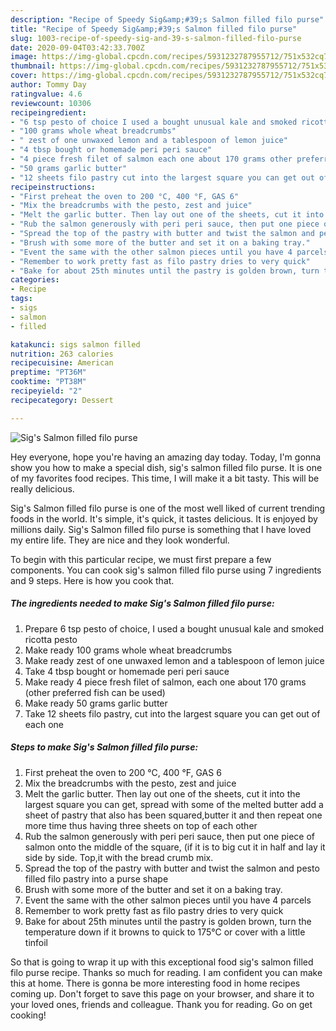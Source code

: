 ```yaml
---
description: "Recipe of Speedy Sig&amp;#39;s Salmon filled filo purse"
title: "Recipe of Speedy Sig&amp;#39;s Salmon filled filo purse"
slug: 1003-recipe-of-speedy-sig-and-39-s-salmon-filled-filo-purse
date: 2020-09-04T03:42:33.700Z
image: https://img-global.cpcdn.com/recipes/5931232787955712/751x532cq70/sigs-salmon-filled-filo-purse-recipe-main-photo.jpg
thumbnail: https://img-global.cpcdn.com/recipes/5931232787955712/751x532cq70/sigs-salmon-filled-filo-purse-recipe-main-photo.jpg
cover: https://img-global.cpcdn.com/recipes/5931232787955712/751x532cq70/sigs-salmon-filled-filo-purse-recipe-main-photo.jpg
author: Tommy Day
ratingvalue: 4.6
reviewcount: 10306
recipeingredient:
- "6 tsp pesto of choice I used a bought unusual kale and smoked ricotta pesto"
- "100 grams whole wheat breadcrumbs"
- " zest of one unwaxed lemon and a tablespoon of lemon juice"
- "4 tbsp bought or homemade peri peri sauce"
- "4 piece fresh filet of salmon each one about 170 grams other preferred fish can be used"
- "50 grams garlic butter"
- "12 sheets filo pastry cut into the largest square you can get out of each one"
recipeinstructions:
- "First preheat the oven to 200 °C, 400 °F, GAS 6"
- "Mix the breadcrumbs with the pesto, zest and juice"
- "Melt the garlic butter. Then lay out one of the sheets, cut it into the largest square you can get, spread with some of the melted butter add a sheet of pastry that also has been squared,butter it and then repeat one more time thus having three sheets on top of each other"
- "Rub the salmon generously with peri peri sauce, then put one piece of salmon onto the middle of the square, (if it is to big cut it in half and lay it side by side. Top,it with the bread crumb mix."
- "Spread the top of the pastry with butter and twist the salmon and pesto filled filo pastry into a purse shape"
- "Brush with some more of the butter and set it on a baking tray."
- "Event the same with the other salmon pieces until you have 4 parcels"
- "Remember to work pretty fast as filo pastry dries to very quick"
- "Bake for about 25th minutes until the pastry is golden brown, turn the temperature down if it browns to quick to 175°C or cover with a little tinfoil"
categories:
- Recipe
tags:
- sigs
- salmon
- filled

katakunci: sigs salmon filled 
nutrition: 263 calories
recipecuisine: American
preptime: "PT36M"
cooktime: "PT38M"
recipeyield: "2"
recipecategory: Dessert

---
```



![Sig&#39;s Salmon filled filo purse](https://img-global.cpcdn.com/recipes/5931232787955712/751x532cq70/sigs-salmon-filled-filo-purse-recipe-main-photo.jpg)

Hey everyone, hope you're having an amazing day today. Today, I'm gonna show you how to make a special dish, sig&#39;s salmon filled filo purse. It is one of my favorites food recipes. This time, I will make it a bit tasty. This will be really delicious.

Sig&#39;s Salmon filled filo purse is one of the most well liked of current trending foods in the world. It's simple, it's quick, it tastes delicious. It is enjoyed by millions daily. Sig&#39;s Salmon filled filo purse is something that I have loved my entire life. They are nice and they look wonderful.




To begin with this particular recipe, we must first prepare a few components. You can cook sig&#39;s salmon filled filo purse using 7 ingredients and 9 steps. Here is how you cook that.

<!--inarticleads1-->

##### The ingredients needed to make Sig&#39;s Salmon filled filo purse:

1. Prepare 6 tsp pesto of choice, I used a bought unusual kale and smoked ricotta pesto
1. Make ready 100 grams whole wheat breadcrumbs
1. Make ready  zest of one unwaxed lemon and a tablespoon of lemon juice
1. Take 4 tbsp bought or homemade peri peri sauce
1. Make ready 4 piece fresh filet of salmon, each one about 170 grams (other preferred fish can be used)
1. Make ready 50 grams garlic butter
1. Take 12 sheets filo pastry, cut into the largest square you can get out of each one




<!--inarticleads2-->

##### Steps to make Sig&#39;s Salmon filled filo purse:

1. First preheat the oven to 200 °C, 400 °F, GAS 6
1. Mix the breadcrumbs with the pesto, zest and juice
1. Melt the garlic butter. Then lay out one of the sheets, cut it into the largest square you can get, spread with some of the melted butter add a sheet of pastry that also has been squared,butter it and then repeat one more time thus having three sheets on top of each other
1. Rub the salmon generously with peri peri sauce, then put one piece of salmon onto the middle of the square, (if it is to big cut it in half and lay it side by side. Top,it with the bread crumb mix.
1. Spread the top of the pastry with butter and twist the salmon and pesto filled filo pastry into a purse shape
1. Brush with some more of the butter and set it on a baking tray.
1. Event the same with the other salmon pieces until you have 4 parcels
1. Remember to work pretty fast as filo pastry dries to very quick
1. Bake for about 25th minutes until the pastry is golden brown, turn the temperature down if it browns to quick to 175°C or cover with a little tinfoil




So that is going to wrap it up with this exceptional food sig&#39;s salmon filled filo purse recipe. Thanks so much for reading. I am confident you can make this at home. There is gonna be more interesting food in home recipes coming up. Don't forget to save this page on your browser, and share it to your loved ones, friends and colleague. Thank you for reading. Go on get cooking!
